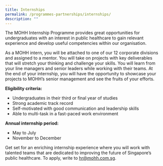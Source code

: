 ```yaml
---
title: Internships
permalink: /programmes-partnerships/internships/
description: ""
---
```

The MOHH Internship Programme provides great opportun​ities for undergraduates with an interest in public healthcare to gain relevant experience and develop useful competencies within our organisation.

As a MOHH intern, you will be attached to one of our 12 corporate divisions and assigned to a mentor. You will take on projects with key deliverables that will stretch your thinking and challenge your skills. You will learn from your line managers and senior leaders while working with their teams. At the end of your internship, you will have the opportunity to showcase your projects to MOHH’s senior management and see the fruits of your efforts.

**Eligibility criteria:**

*   Undergraduates in their third or final year of studies
*   Strong academic track record
*   Self-motivated with good communication and leadership skills
*   Able to multi-task in a fast-paced work environment

**Annual internship period:**

*   May to July
*   November to December

Get set for an enriching internship experience where you will work with talented teams that are dedicated to improving the future of Singapore’s public healthcare. To apply, write to [hr@mohh.com.sg](mailto:hr@mohh.com.sg).